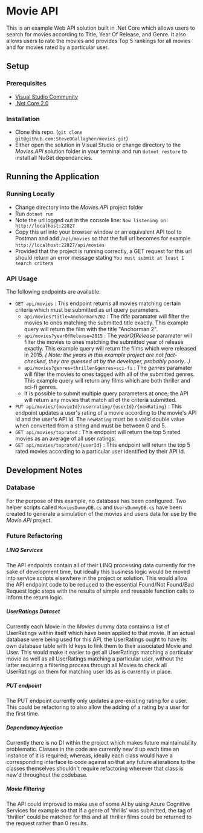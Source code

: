 
# Movie API

This is an example Web API solution built in .Net Core which allows users to search for movies according to Title, Year Of Release, and Genre. It also allows users to rate the movies and provides Top 5 rankings for all movies and for movies rated by a particular user.

## Setup

### Prerequisites

- [Visual Studio Community](https://www.visualstudio.com/downloads/)
- [.Net Core 2.0](https://www.microsoft.com/net/download/)

### Installation

- Clone this repo. (`git clone git@github.com:SteveOGallagher/movies.git`)
- Either open the solution in Visual Studio or change directory to the _Movies.API_ solution folder in your terminal and run `dotnet restore` to install all NuGet dependancies.

## Running the Application

### Running Locally

- Change directory into the _Movies.API_ project folder
- Run `dotnet run`
- Note the url logged out in the console line: `Now listening on: http://localhost:22827`
- Copy this url into your browser window or an equivalent API tool to Postman and add `/api/movies` so that the full url becomes for example `http://localhost:22827/api/movies`
- Provided that the project is running correctly, a GET request for this url should return an error message stating `You must submit at least 1 search critera`

### API Usage

The following endpoints are available:

- `GET api/movies` : This endpoint returns all movies matching certain criteria which must be submitted as url query parameters. 
  - `api/movies?title=Anchorman%202` : The _title_ paramater will filter the movies to ones matching the submitted title exactly. This example query will return the film with the title "Anchorman 2".
  - `api/movies?yearOfRelease=2015` : The _yearOfRelease_ paramater will filter the movies to ones matching the submitted year of release exactly. This example query will return the films which were released in 2015. _( Note: the years in this example project are not fact-checked, they are guessed at by the developer, probably poorly...)_
  -  `api/movies?genres=thriller&genres=sci-fi` : The _genres_ paramater will filter the movies to ones tagged with all of the submitted genres. This example query will return any films which are both thriller and sci-fi genres.
  - It is possible to submit multiple query parameters at once; the API will return any movies that match all of the criteria submitted.
 - `PUT api/movies/{movieId}/userrating/{userId}/{newRating}` : This endpoint updates a user's rating of a movie according to the movie's API Id and the user's API Id. The `newRating` must be a valid double value when converted from a string and must be between 0 and 5.
 - `GET api/movies/toprated` : This endpoint will return the top 5 rated movies as an average of all user ratings.
 - `GET api/movies/toprated/{userId}` : This endpoint will return the top 5 rated movies according to a particular user identified by their API Id.

## Development Notes

### Database 

For the purpose of this example, no database has been configured. Two helper scripts called `MoviesDummyDB.cs` and `UsersDummyDB.cs` have been created to generate a simulation of the movies and users data for use by the _Movie.API_ project. 

### Future Refactoring

##### LINQ Services

The API endpoints contain all of their LINQ processing data currently for the sake of development time, but ideally this business logic would be moved into service scripts elsewhere in the project or solution. This would allow the API endpoint code to be reduced to the essential Found/Not Found/Bad Request logic steps with the results of simple and reusable function calls to inform the return logic.

##### UserRatings Dataset

Currently each Movie in the _Movies_ dummy data contains a list of UserRatings within itself which have been applied to that movie. If an actual database were being used for this API, the UserRatings ought to have its own database table with Id keys to link them to their associated Movie and User. This would make it easier to get all UserRatings matching a particular movie as well as all UserRatings matching a particular user, without the latter requiring a filtering process through all Movies to check all UserRatings on them for matching user Ids as is currently in place.

##### PUT endpoint

The PUT endpoint currently only updates a pre-existing rating for a user. This could be refactoring to also allow the adding of a rating by a user for the first time.

##### Dependancy Injection

Currently there is no DI within the project which makes future maintainability problematic. Classes in the code are currently new'd up each time an instance of it is required; whereas, ideally each class would have a corresponding interface to code against so that any future alterations to the classes themselves shouldn't require refactoring wherever that class is new'd throughout the codebase.

##### Movie Filtering

The API could improved to make use of some AI by using Azure Cognitive Services for example so that if a genre of 'thrills' was submitted, the tag of 'thriller' could be matched for this and all thriller films could be returned to the request rather than 0 results.
